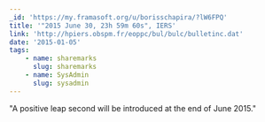 ```yaml
---
_id: 'https://my.framasoft.org/u/borisschapira/?lW6FPQ'
title: '"2015 June 30, 23h 59m 60s", IERS'
link: 'http://hpiers.obspm.fr/eoppc/bul/bulc/bulletinc.dat'
date: '2015-01-05'
tags:
    - name: sharemarks
      slug: sharemarks
    - name: SysAdmin
      slug: sysadmin
---
```


<div class="markdown"><p>&quot;A positive leap second will be introduced at the end of June 2015.&quot;
</p></div>
